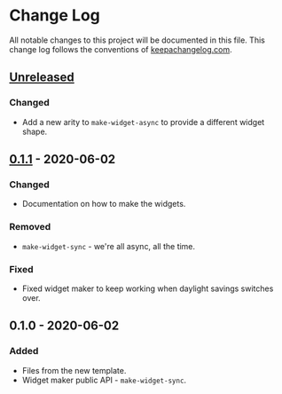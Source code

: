 # Change Log
All notable changes to this project will be documented in this file. This change log follows the conventions of [keepachangelog.com](http://keepachangelog.com/).

## [Unreleased]
### Changed
- Add a new arity to `make-widget-async` to provide a different widget shape.

## [0.1.1] - 2020-06-02
### Changed
- Documentation on how to make the widgets.

### Removed
- `make-widget-sync` - we're all async, all the time.

### Fixed
- Fixed widget maker to keep working when daylight savings switches over.

## 0.1.0 - 2020-06-02
### Added
- Files from the new template.
- Widget maker public API - `make-widget-sync`.

[Unreleased]: https://github.com/your-name/mw-cli/compare/0.1.1...HEAD
[0.1.1]: https://github.com/your-name/mw-cli/compare/0.1.0...0.1.1
